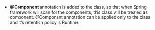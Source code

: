 - **@Component** annotation is added to the class, so that when Spring framework will scan for the components, this class will be treated as component. @Component annotation can be applied only to the class and it’s retention policy is Runtime.
